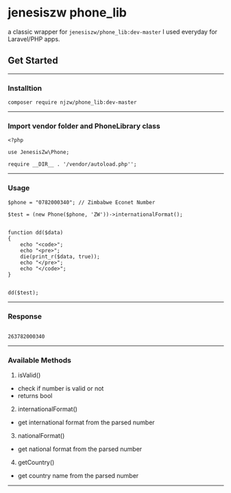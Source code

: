 # jenesiszw phone_lib

a classic wrapper for `jenesiszw/phone_lib:dev-master` I used everyday for Laravel/PHP apps.

## Get Started

---

### Installtion

```
composer require njzw/phone_lib:dev-master
```

---

### Import vendor folder and PhoneLibrary class

```
<?php

use JenesisZw\Phone;

require __DIR__ . '/vendor/autoload.php'';

```

---

### Usage

```
$phone = "0782000340"; // Zimbabwe Econet Number

$test = (new Phone($phone, 'ZW'))->internationalFormat();


function dd($data)
{
    echo "<code>";
    echo "<pre>";
    die(print_r($data, true));
    echo "</pre>";
    echo "</code>";
}


dd($test);

```

---

### Response

```

263782000340

```

---

### Available Methods

1. isValid()

- check if number is valid or not
- returns bool

2. internationalFormat()

- get international format from the parsed number

3. nationalFormat()

- get national format from the parsed number

4. getCountry()

- get country name from the parsed number

---

